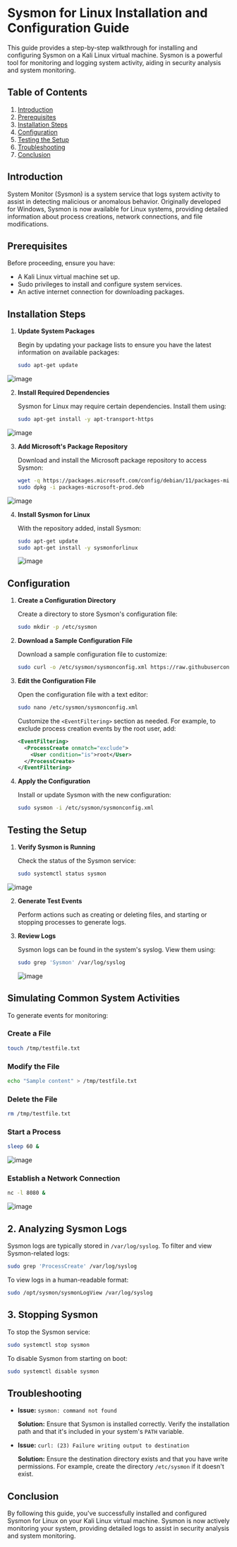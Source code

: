 # Sysmon for Linux Installation and Configuration Guide

This guide provides a step-by-step walkthrough for installing and configuring Sysmon on a Kali Linux virtual machine. Sysmon is a powerful tool for monitoring and logging system activity, aiding in security analysis and system monitoring.

## Table of Contents

1. [Introduction](#introduction)
2. [Prerequisites](#prerequisites)
3. [Installation Steps](#installation-steps)
4. [Configuration](#configuration)
5. [Testing the Setup](#testing-the-setup)
6. [Troubleshooting](#troubleshooting)
7. [Conclusion](#conclusion)

## Introduction

System Monitor (Sysmon) is a system service that logs system activity to assist in detecting malicious or anomalous behavior. Originally developed for Windows, Sysmon is now available for Linux systems, providing detailed information about process creations, network connections, and file modifications.

## Prerequisites

Before proceeding, ensure you have:

- A Kali Linux virtual machine set up.
- Sudo privileges to install and configure system services.
- An active internet connection for downloading packages.

## Installation Steps

1. **Update System Packages**

   Begin by updating your package lists to ensure you have the latest information on available packages:

   ```bash
   sudo apt-get update
   ```
![image](https://github.com/user-attachments/assets/8ec5f425-42c5-4a27-8890-61574e7dadaf)

   

2. **Install Required Dependencies**

   Sysmon for Linux may require certain dependencies. Install them using:

   ```bash
   sudo apt-get install -y apt-transport-https
   ```

  ![image](https://github.com/user-attachments/assets/f4b2032f-af4b-4b61-b47f-d52ea5132aa8)


3. **Add Microsoft's Package Repository**

   Download and install the Microsoft package repository to access Sysmon:

   ```bash
   wget -q https://packages.microsoft.com/config/debian/11/packages-microsoft-prod.deb -O packages-microsoft-prod.deb
   sudo dpkg -i packages-microsoft-prod.deb
   ```

  ![image](https://github.com/user-attachments/assets/2ba9cfb6-ace5-4c5b-8328-92065f19718e)


4. **Install Sysmon for Linux**

   With the repository added, install Sysmon:

   ```bash
   sudo apt-get update
   sudo apt-get install -y sysmonforlinux
   ```

   ![image](https://github.com/user-attachments/assets/f206db3e-d033-4226-91fc-40d47504244f)


## Configuration

1. **Create a Configuration Directory**

   Create a directory to store Sysmon's configuration file:

   ```bash
   sudo mkdir -p /etc/sysmon
   ```

2. **Download a Sample Configuration File**

   Download a sample configuration file to customize:

   ```bash
   sudo curl -o /etc/sysmon/sysmonconfig.xml https://raw.githubusercontent.com/SwiftOnSecurity/sysmon-config/master/sysmonconfig-export.xml
   ```

3. **Edit the Configuration File**

   Open the configuration file with a text editor:

   ```bash
   sudo nano /etc/sysmon/sysmonconfig.xml
   ```

   Customize the `<EventFiltering>` section as needed. For example, to exclude process creation events by the root user, add:

   ```xml
   <EventFiltering>
     <ProcessCreate onmatch="exclude">
       <User condition="is">root</User>
     </ProcessCreate>
   </EventFiltering>
   ```

4. **Apply the Configuration**

   Install or update Sysmon with the new configuration:

   ```bash
   sudo sysmon -i /etc/sysmon/sysmonconfig.xml
   ```

## Testing the Setup

1. **Verify Sysmon is Running**

   Check the status of the Sysmon service:

   ```bash
   sudo systemctl status sysmon
   ```
![image](https://github.com/user-attachments/assets/fbfa5e0e-fc4a-4423-ab94-8e1e33c0b7d1)


2. **Generate Test Events**

   Perform actions such as creating or deleting files, and starting or stopping processes to generate logs.

3. **Review Logs**

   Sysmon logs can be found in the system's syslog. View them using:

   ```bash
   sudo grep 'Sysmon' /var/log/syslog
   ```
   ![image](https://github.com/user-attachments/assets/15a4d02f-4691-479f-9464-70eccf5522be)

## **Simulating Common System Activities**

To generate events for monitoring:

### Create a File

```bash
touch /tmp/testfile.txt
```

### Modify the File

```bash
echo "Sample content" > /tmp/testfile.txt
```

### Delete the File

```bash
rm /tmp/testfile.txt
```

### Start a Process

```bash
sleep 60 &
```
![image](https://github.com/user-attachments/assets/98a212fb-4934-4365-af88-05a176c7419f)


### Establish a Network Connection

```bash
nc -l 8080 &
```
![image](https://github.com/user-attachments/assets/83d60ce9-f559-462f-a0b8-ac3398378fe0)


## 2. Analyzing Sysmon Logs

Sysmon logs are typically stored in `/var/log/syslog`. To filter and view Sysmon-related logs:

```bash
sudo grep 'ProcessCreate' /var/log/syslog
```

To view logs in a human-readable format:

```bash
sudo /opt/sysmon/sysmonLogView /var/log/syslog
```


## 3. Stopping Sysmon

To stop the Sysmon service:

```bash
sudo systemctl stop sysmon
```

To disable Sysmon from starting on boot:

```bash
sudo systemctl disable sysmon
```

## Troubleshooting

- **Issue:** `sysmon: command not found`

  **Solution:** Ensure that Sysmon is installed correctly. Verify the installation path and that it's included in your system's `PATH` variable.

- **Issue:** `curl: (23) Failure writing output to destination`

  **Solution:** Ensure the destination directory exists and that you have write permissions. For example, create the directory `/etc/sysmon` if it doesn't exist.

## Conclusion

By following this guide, you've successfully installed and configured Sysmon for Linux on your Kali Linux virtual machine. Sysmon is now actively monitoring your system, providing detailed logs to assist in security analysis and system monitoring.


